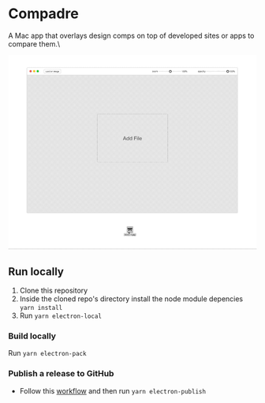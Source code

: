 # Compadre

A Mac app that overlays design comps on top of developed sites or apps to compare them.\

![](/resources/compadre.gif)

## Run locally

1. Clone this repository
2. Inside the cloned repo's directory install the node module depencies `yarn install`
3. Run `yarn electron-local`

### Build locally

Run `yarn electron-pack`

### Publish a release to GitHub

- Follow this [workflow](https://www.electron.build/configuration/publish#recommended-github-releases-workflow) and then run `yarn electron-publish`
